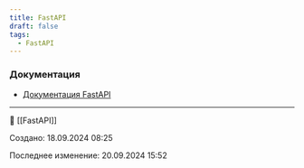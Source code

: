 ```yaml
---
title: FastAPI
draft: false
tags:
  - FastAPI
---
```

### Документация
* [Документация FastAPI](https://fastapi.tiangolo.com/)

----
📂 [[FastAPI]]

Cоздано: 18.09.2024 08:25

Последнее изменение: 20.09.2024 15:52
